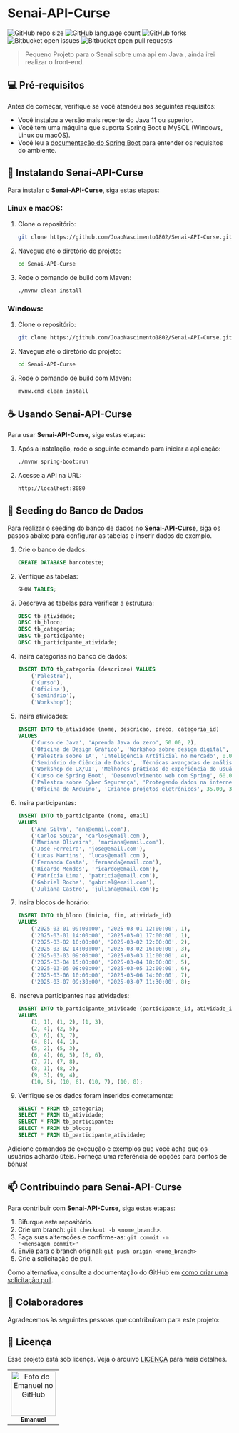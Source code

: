 # Senai-API-Curse

![GitHub repo size](https://img.shields.io/github/repo-size/JoaoNascimento1802/Senai-API-Curse?style=for-the-badge)
![GitHub language count](https://img.shields.io/github/languages/count/JoaoNascimento1802/Senai-API-Curse?style=for-the-badge)
![GitHub forks](https://img.shields.io/github/forks/JoaoNascimento1802/Senai-API-Curse?style=for-the-badge)
![Bitbucket open issues](https://img.shields.io/bitbucket/issues/JoaoNascimento1802/Senai-API-Curse?style=for-the-badge)
![Bitbucket open pull requests](https://img.shields.io/bitbucket/pr-raw/JoaoNascimento1802/Senai-API-Curse?style=for-the-badge)


> Pequeno Projeto para o Senai sobre uma api em Java , ainda irei realizar o front-end.

## 💻 Pré-requisitos

Antes de começar, verifique se você atendeu aos seguintes requisitos:

- Você instalou a versão mais recente do Java 11 ou superior.
- Você tem uma máquina que suporta Spring Boot e MySQL (Windows, Linux ou macOS).
- Você leu a [documentação do Spring Boot](https://spring.io/projects/spring-boot) para entender os requisitos do ambiente.

## 🚀 Instalando Senai-API-Curse

Para instalar o **Senai-API-Curse**, siga estas etapas:

### Linux e macOS:

1. Clone o repositório:
    ```bash
    git clone https://github.com/JoaoNascimento1802/Senai-API-Curse.git
    ```

2. Navegue até o diretório do projeto:
    ```bash
    cd Senai-API-Curse
    ```

3. Rode o comando de build com Maven:
    ```bash
    ./mvnw clean install
    ```

### Windows:

1. Clone o repositório:
    ```bash
    git clone https://github.com/JoaoNascimento1802/Senai-API-Curse.git
    ```

2. Navegue até o diretório do projeto:
    ```bash
    cd Senai-API-Curse
    ```

3. Rode o comando de build com Maven:
    ```bash
    mvnw.cmd clean install
    ```

## ☕ Usando Senai-API-Curse

Para usar **Senai-API-Curse**, siga estas etapas:

1. Após a instalação, rode o seguinte comando para iniciar a aplicação:
    ```bash
    ./mvnw spring-boot:run
    ```

2. Acesse a API na URL:
    ```bash
    http://localhost:8080
    ```


## 📅 Seeding do Banco de Dados

Para realizar o seeding do banco de dados no **Senai-API-Curse**, siga os passos abaixo para configurar as tabelas e inserir dados de exemplo.

1. Crie o banco de dados:

    ```sql
    CREATE DATABASE bancoteste;
    ```

2. Verifique as tabelas:

    ```sql
    SHOW TABLES;
    ```

3. Descreva as tabelas para verificar a estrutura:

    ```sql
    DESC tb_atividade;
    DESC tb_bloco;
    DESC tb_categoria;
    DESC tb_participante;
    DESC tb_participante_atividade;
    ```

4. Insira categorias no banco de dados:

    ```sql
    INSERT INTO tb_categoria (descricao) VALUES 
        ('Palestra'), 
        ('Curso'), 
        ('Oficina'), 
        ('Seminário'), 
        ('Workshop');
    ```

5. Insira atividades:

    ```sql
    INSERT INTO tb_atividade (nome, descricao, preco, categoria_id) 
    VALUES 
        ('Curso de Java', 'Aprenda Java do zero', 50.00, 2),
        ('Oficina de Design Gráfico', 'Workshop sobre design digital', 30.00, 3),
        ('Palestra sobre IA', 'Inteligência Artificial no mercado', 0.00, 1),
        ('Seminário de Ciência de Dados', 'Técnicas avançadas de análise de dados', 20.00, 4),
        ('Workshop de UX/UI', 'Melhores práticas de experiência do usuário', 40.00, 5),
        ('Curso de Spring Boot', 'Desenvolvimento web com Spring', 60.00, 2),
        ('Palestra sobre Cyber Segurança', 'Protegendo dados na internet', 0.00, 1),
        ('Oficina de Arduino', 'Criando projetos eletrônicos', 35.00, 3);
    ```

6. Insira participantes:

    ```sql
    INSERT INTO tb_participante (nome, email) 
    VALUES 
        ('Ana Silva', 'ana@email.com'),
        ('Carlos Souza', 'carlos@email.com'),
        ('Mariana Oliveira', 'mariana@email.com'),
        ('José Ferreira', 'jose@email.com'),
        ('Lucas Martins', 'lucas@email.com'),
        ('Fernanda Costa', 'fernanda@email.com'),
        ('Ricardo Mendes', 'ricardo@email.com'),
        ('Patrícia Lima', 'patricia@email.com'),
        ('Gabriel Rocha', 'gabriel@email.com'),
        ('Juliana Castro', 'juliana@email.com');
    ```

7. Insira blocos de horário:

    ```sql
    INSERT INTO tb_bloco (inicio, fim, atividade_id) 
    VALUES 
        ('2025-03-01 09:00:00', '2025-03-01 12:00:00', 1),
        ('2025-03-01 14:00:00', '2025-03-01 17:00:00', 1),
        ('2025-03-02 10:00:00', '2025-03-02 12:00:00', 2),
        ('2025-03-02 14:00:00', '2025-03-02 16:00:00', 3),
        ('2025-03-03 09:00:00', '2025-03-03 11:00:00', 4),
        ('2025-03-04 15:00:00', '2025-03-04 18:00:00', 5),
        ('2025-03-05 08:00:00', '2025-03-05 12:00:00', 6),
        ('2025-03-06 10:00:00', '2025-03-06 14:00:00', 7),
        ('2025-03-07 09:30:00', '2025-03-07 11:30:00', 8);
    ```

8. Inscreva participantes nas atividades:

    ```sql
    INSERT INTO tb_participante_atividade (participante_id, atividade_id) 
    VALUES 
        (1, 1), (1, 2), (1, 3), 
        (2, 4), (2, 5), 
        (3, 6), (3, 7), 
        (4, 8), (4, 1), 
        (5, 2), (5, 3), 
        (6, 4), (6, 5), (6, 6), 
        (7, 7), (7, 8), 
        (8, 1), (8, 2), 
        (9, 3), (9, 4), 
        (10, 5), (10, 6), (10, 7), (10, 8);
    ```

9. Verifique se os dados foram inseridos corretamente:

    ```sql
    SELECT * FROM tb_categoria;
    SELECT * FROM tb_atividade;
    SELECT * FROM tb_participante;
    SELECT * FROM tb_bloco;
    SELECT * FROM tb_participante_atividade;
    ```


Adicione comandos de execução e exemplos que você acha que os usuários acharão úteis. Forneça uma referência de opções para pontos de bônus!

## 📫 Contribuindo para Senai-API-Curse

Para contribuir com **Senai-API-Curse**, siga estas etapas:

1. Bifurque este repositório.
2. Crie um branch: `git checkout -b <nome_branch>`.
3. Faça suas alterações e confirme-as: `git commit -m '<mensagem_commit>'`
4. Envie para o branch original: `git push origin <nome_branch>`
5. Crie a solicitação de pull.

Como alternativa, consulte a documentação do GitHub em [como criar uma solicitação pull](https://help.github.com/en/github/collaborating-with-issues-and-pull-requests/creating-a-pull-request).

## 🤝 Colaboradores

Agradecemos às seguintes pessoas que contribuíram para este projeto:

<table>
  <tr>
    <td align="center">
      <a href="#" title="https://github.com/JoaoNascimento1802">
        <img src="https://i.pinimg.com/736x/6d/83/b9/6d83b96e6f062c57dcbeb3e325ebcd10.jpg" width="100px;" alt="Foto do Emanuel no GitHub"/><br>
        <sub>
          <b>Emanuel</b>
        </sub>
      </a>
    </td>

## 📝 Licença

Esse projeto está sob licença. Veja o arquivo [LICENÇA](LICENSE.md) para mais detalhes.
